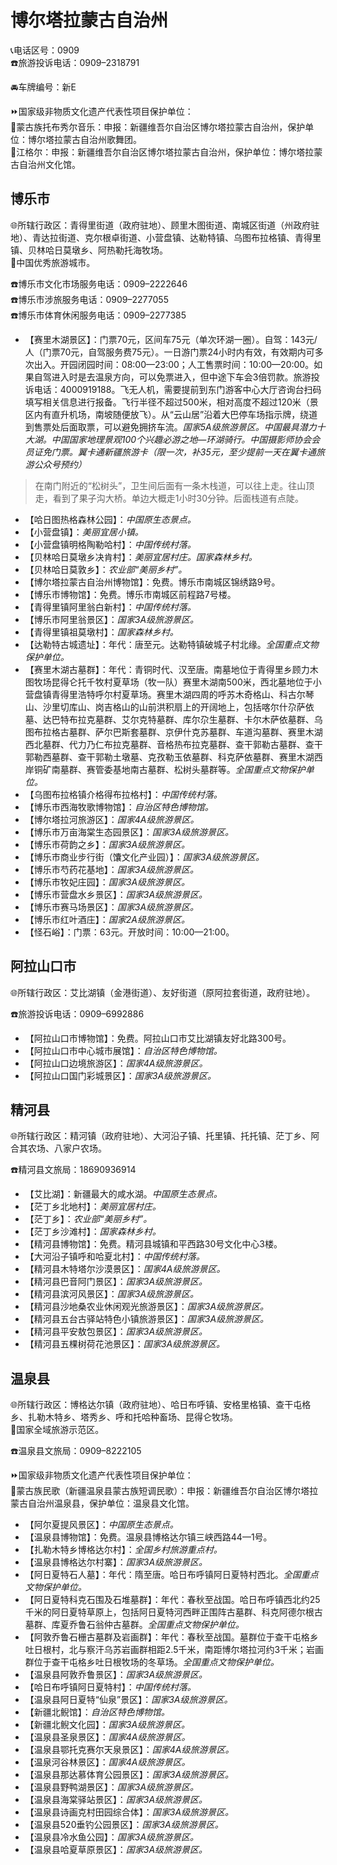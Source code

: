 # 博尔塔拉蒙古自治州  
📞电话区号：0909  
☎️旅游投诉电话：0909–2318791  

🚘车牌编号：新E  

⏩国家级非物质文化遗产代表性项目保护单位：  
🔸蒙古族托布秀尔音乐：申报：新疆维吾尔自治区博尔塔拉蒙古自治州，保护单位：博尔塔拉蒙古自治州歌舞团。  
🔸江格尔：申报：新疆维吾尔自治区博尔塔拉蒙古自治州，保护单位：博尔塔拉蒙古自治州文化馆。  

## 博乐市  
🌐所辖行政区：青得里街道（政府驻地）、顾里木图街道、南城区街道（州政府驻地）、青达拉街道、克尔根卓街道、小营盘镇、达勒特镇、乌图布拉格镇、青得里镇、贝林哈日莫墩乡、阿热勒托海牧场。  
🏅中国优秀旅游城市。  

☎️博乐市文化市场服务电话：0909–2222646  
☎️博乐市涉旅服务电话：0909–2277055  
☎️博乐市体育休闲服务电话：0909–2277385  

* 【赛里木湖景区】：门票70元，区间车75元（单次环湖一圈）。自驾：143元/人（门票70元，自驾服务费75元）。一日游门票24小时内有效，有效期内可多次出入。开园闭园时间：08:00—23:00；人工售票时间：10:00—20:00。如果自驾进入时是去温泉方向，可以免票进入，但中途下车会3倍罚款。旅游投诉电话：4000919188。飞无人机，需要提前到东门游客中心大厅咨询台扫码填写相关信息进行报备。飞行半径不超过500米，相对高度不超过120米（景区内有直升机场，南坡随便放飞）。从“云山居”沿着大巴停车场指示牌，绕道到售票处后面取票，可以避免拥挤车流。*国家5A级旅游景区。中国最具潜力十大湖。中国国家地理景观100个兴趣必游之地—环湖骑行。中国摄影师协会会员证免门票。翼卡通新疆旅游卡（限一次，补35元，至少提前一天在翼卡通旅游公众号预约）*  
> 在南门附近的“松树头”，卫生间后面有一条木栈道，可以往上走。往山顶走，看到了果子沟大桥。单边大概走1小时30分钟。后面栈道有点陡。  
* 【哈日图热格森林公园】：*中国原生态景点。*  
* 【小营盘镇】：*美丽宜居小镇。*  
* 【小营盘镇明格陶勒哈村】：*中国传统村落。*  
* 【贝林哈日莫墩乡决肯村】：*美丽宜居村庄。国家森林乡村。*  
* 【贝林哈日莫敦乡】：*农业部“美丽乡村”。*  
* 【博尔塔拉蒙古自治州博物馆】：免费。博乐市南城区锦绣路9号。  
* 【博乐市博物馆】：免费。博乐市南城区前程路7号楼。  
* 【青得里镇阿里翁白新村】：*中国传统村落。*  
* 【博乐市阿里翁景区】：*国家3A级旅游景区。*  
* 【青得里镇祖莫墩村】：*国家森林乡村。*  
* 【达勒特古城遗址】：年代：唐至元。达勒特镇破城子村北缘。*全国重点文物保护单位。*  
* 【赛里木湖古墓群】：年代：青铜时代、汉至唐。南墓地位于青得里乡顾力木图牧场昆得仑托千牧村夏草场（牧一队）赛里木湖南500米，西北墓地位于小营盘镇青得里浩特呼尔村夏草场。赛里木湖四周的呼苏木奇格山、科古尔琴山、沙里切库山、岗吉格山的山前洪积扇上的开阔地上，包括喀尔什尕萨依墓、达巴特布拉克墓群、艾尔克特墓群、库尔尕生墓群、卡尔木萨依墓群、乌图布拉格古墓群、萨尔巴斯套墓群、京伊什克苏墓群、车道沟墓群、赛里木湖西北墓群、代力乃仁布拉克墓群、音格热布拉克墓群、查干郭勒古墓群、查干郭勒西墓群、查干郭勒土墩墓、克孜勒玉依墓群、科克萨依墓群、赛里木湖西岸铜矿南墓群、赛管委基地南古墓群、松树头墓群等。*全国重点文物保护单位。*  
* 【乌图布拉格镇介格得布拉格村】：*中国传统村落。*  
* 【博乐市西海牧歌博物馆】：*自治区特色博物馆。*  
* 【博尔塔拉河旅游区】：*国家4A级旅游景区。*  
* 【博乐市万亩海棠生态园景区】：*国家3A级旅游景区。*  
* 【博乐市荷韵之乡】：*国家3A级旅游景区。*  
* 【博乐市商业步行街（馕文化产业园）】：*国家3A级旅游景区。*  
* 【博乐市芍药花基地】：*国家3A级旅游景区。*  
* 【博乐市牧妃庄园】：*国家3A级旅游景区。*  
* 【博乐市营盘水乡景区】：*国家3A级旅游景区。*  
* 【博乐市赛马场景区】：*国家3A级旅游景区。*  
* 【博乐市红叶酒庄】：*国家2A级旅游景区。*  
* 【怪石峪】：门票：63元。开放时间：10:00—21:00。  

## 阿拉山口市  
🌐所辖行政区：艾比湖镇（金港街道）、友好街道（原阿拉套街道，政府驻地）。  

☎️旅游投诉电话：0909–6992886  

* 【阿拉山口市博物馆】：免费。阿拉山口市艾比湖镇友好北路300号。  
* 【阿拉山口市中心城市展馆】：*自治区特色博物馆。*  
* 【阿拉山口边境旅游区】：*国家4A级旅游景区。*  
* 【阿拉山口国门彩城景区】：*国家3A级旅游景区。*  

## 精河县  
🌐所辖行政区：精河镇（政府驻地）、大河沿子镇、托里镇、托托镇、茫丁乡、阿合其农场、八家户农场。  

☎️精河县文旅局：18690936914  

* 【艾比湖】：新疆最大的咸水湖。*中国原生态景点。*  
* 【茫丁乡北地村】：*美丽宜居村庄。*  
* 【茫丁乡】：*农业部“美丽乡村”。*  
* 【茫丁乡沙滩村】：*国家森林乡村。*  
* 【精河县博物馆】：免费。精河县城镇和平西路30号文化中心3楼。  
* 【大河沿子镇呼和哈夏北村】：*中国传统村落。*  
* 【精河县木特塔尔沙漠景区】：*国家4A级旅游景区。*  
* 【精河县巴音阿门景区】：*国家3A级旅游景区。*  
* 【精河县滨河风景区】：*国家3A级旅游景区。*  
* 【精河县沙地桑农业休闲观光旅游景区】：*国家3A级旅游景区。*  
* 【精河县五台古驿站特色小镇旅游景区】：*国家3A级旅游景区。*  
* 【精河县平安敖包景区】：*国家3A级旅游景区。*  
* 【精河县五棵树荷花池景区】：*国家3A级旅游景区。*  

## 温泉县  
🌐所辖行政区：博格达尔镇（政府驻地）、哈日布呼镇、安格里格镇、查干屯格乡、扎勒木特乡、塔秀乡、呼和托哈种畜场、昆得仑牧场。  
🚩国家全域旅游示范区。  

☎️温泉县文旅局：0909–8222105  

⏩国家级非物质文化遗产代表性项目保护单位：  
🔸蒙古族民歌（新疆温泉县蒙古族短调民歌）：申报：新疆维吾尔自治区博尔塔拉蒙古自治州温泉县，保护单位：温泉县文化馆。  

* 【阿尔夏提风景区】：*中国原生态景点。*  
* 【温泉县博物馆】：免费。温泉县博格达尔镇三峡西路44—1号。  
* 【扎勒木特乡博格达尔村】：*全国乡村旅游重点村。*  
* 【温泉县博格达尔村寨】：*国家3A级旅游景区。*  
* 【阿日夏特石人墓】：年代：隋至唐。哈日布呼镇阿日夏特村西北。*全国重点文物保护单位。*  
* 【阿日夏特科克石围及石堆墓群】：年代：春秋至战国。哈日布呼镇西北约25千米的阿日夏特草原上，包括阿日夏特河西畔正围阵古墓群、科克阿德尔根古墓群、库夏乔鲁石翁仲古墓群。*全国重点文物保护单位。*  
* 【阿敦乔鲁石栅古墓群及岩画群】：年代：春秋至战国。墓群位于查干屯格乡吐日根村，北与察汗乌苏岩画群相距2.5千米，南距博尔塔拉河约3千米；岩画群位于查干屯格乡吐日根牧场的冬草场。*全国重点文物保护单位。*  
* 【温泉县阿敦乔鲁景区】：*国家3A级旅游景区。*  
* 【哈日布呼镇阿日夏特村】：*中国传统村落。*  
* 【温泉县阿日夏特“仙泉”景区】：*国家3A级旅游景区。*  
* 【新疆北鲵馆】：*自治区特色博物馆。*  
* 【新疆北鲵文化园】：*国家3A级旅游景区。*  
* 【温泉县圣泉景区】：*国家4A级旅游景区。*  
* 【温泉县鄂托克赛尔天泉景区】：*国家4A级旅游景区。*  
* 【温泉河谷林景区】：*国家4A级旅游景区。*  
* 【温泉县那达慕体育公园景区】：*国家3A级旅游景区。*  
* 【温泉县野鸭湖景区】：*国家3A级旅游景区。*  
* 【温泉县海棠驿站景区】：*国家3A级旅游景区。*  
* 【温泉县诗画克村田园综合体】：*国家3A级旅游景区。*  
* 【温泉县520垂钓公园景区】：*国家3A级旅游景区。*  
* 【温泉县冷水鱼公园】：*国家3A级旅游景区。*  
* 【温泉县哈夏草原景区】：*国家3A级旅游景区。*  
